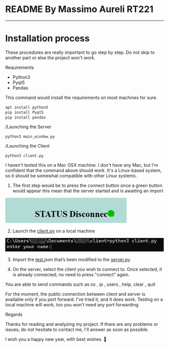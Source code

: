 # README By Massimo Aureli RT221

---

# Installation process

These procedures are really important to go step by step. Do not skip to another part or else the project won't work.

Requirements 

- Python3
- Pyqt5
- Pandas
    
This command would install the requirements on most machines for sure.

    apt install python3 
    pip install Pyqt5
    pip install pandas 

/Launching the Server

    python3 main_window.py

/Launching the Client

    python3 client.py

I haven't tested this on a Mac OSX machine. I don't have any Mac, but I'm confident that the command above should work. It's a Linux-based system, so it should be somewhat compatible with other Linux systems.

1. The first step would be to press the connect button once a green button would appear this mean that the server started and is awaiting an import

![Untitled](README%20bc32bc2670d8454d9bcd135ad167f5d1/Untitled.png)


2. Launch the [client.py](http://client.py) on a local machine 

![Untitled](README%20bc32bc2670d8454d9bcd135ad167f5d1/Untitled%201.png)

3. Import the [test.](http://test.py)json that’s been modified to the [server.py](http://server.py) 

4. On the server, select the client you wish to connect to. Once selected, it is already connected; no need to press "connect" again.

You are able to send commands such as os , ip , users , help, clear , quit

For the moment, the public connection between client and server is available only if you port forward. I've tried it, and it does work. Testing on a local machine will work, too you won't need any port forwarding.

Regards 

Thanks for reading and analyzing my project. If there are any problems or issues, do not hesitate to contact me, I'll answer as soon as possible.

I wish you a happy new year, with best wishes. 🥂
